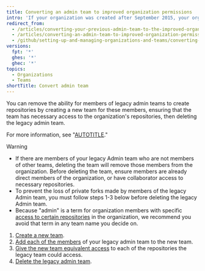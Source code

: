 ```yaml
---
title: Converting an admin team to improved organization permissions
intro: 'If your organization was created after September 2015, your organization has improved organization permissions by default. Organizations created before September 2015 may need to migrate older Owners and Admin teams to the improved permissions model. Members of legacy admin teams automatically retain the ability to create repositories until those teams are migrated to the improved organization permissions model.'
redirect_from:
  - /articles/converting-your-previous-admin-team-to-the-improved-organization-permissions
  - /articles/converting-an-admin-team-to-improved-organization-permissions
  - /github/setting-up-and-managing-organizations-and-teams/converting-an-admin-team-to-improved-organization-permissions
versions:
  fpt: '*'
  ghes: '*'
  ghec: '*'
topics:
  - Organizations
  - Teams
shortTitle: Convert admin team
---
```


You can remove the ability for members of legacy admin teams to create repositories by creating a new team for these members, ensuring that the team has necessary access to the organization's repositories, then deleting the legacy admin team.

For more information, see "[AUTOTITLE](/organizations/managing-user-access-to-your-organizations-repositories/managing-repository-roles/repository-roles-for-an-organization)."

> [!WARNING]
> * If there are members of your legacy Admin team who are not members of other teams, deleting the team will remove those members from the organization. Before deleting the team, ensure members are already direct members of the organization, or have collaborator access to necessary repositories.
> * To prevent the loss of private forks made by members of the legacy Admin team, you must follow steps 1-3 below before deleting the legacy Admin team.
> * Because "admin" is a term for organization members with specific [access to certain repositories](/organizations/managing-user-access-to-your-organizations-repositories/managing-repository-roles/repository-roles-for-an-organization) in the organization, we recommend you avoid that term in any team name you decide on.

1. [Create a new team](/organizations/organizing-members-into-teams/creating-a-team).
1. [Add each of the members](/organizations/organizing-members-into-teams/adding-organization-members-to-a-team) of your legacy admin team to the new team.
1. [Give the new team equivalent access](/organizations/managing-user-access-to-your-organizations-repositories/managing-repository-roles/managing-team-access-to-an-organization-repository) to each of the repositories the legacy team could access.
1. [Delete the legacy admin team](/organizations/organizing-members-into-teams/deleting-a-team).
